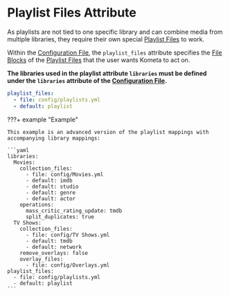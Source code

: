 # Playlist Files Attribute

As playlists are not tied to one specific library and can combine media from multiple libraries, they require their own 
special [Playlist Files](../files/playlists.md) to work.

Within the [Configuration File](overview.md), the `playlist_files` attribute specifies the 
[File Blocks](../config/files.md#blocks) of the [Playlist Files](../files/playlists.md) that the user wants Kometa to 
act on.

**The libraries used in the playlist attribute `libraries` must be defined under the `libraries` attribute of the 
[Configuration File](overview.md).**

```yaml
playlist_files:
  - file: config/playlists.yml
  - default: playlist
```

???+ example "Example"

    This example is an advanced version of the playlist mappings with accompanying library mappings:

    ```yaml
    libraries:
      Movies:
        collection_files:
          - file: config/Movies.yml
          - default: imdb
          - default: studio
          - default: genre
          - default: actor
        operations:
          mass_critic_rating_update: tmdb
          split_duplicates: true
      TV Shows:
        collection_files:
          - file: config/TV Shows.yml
          - default: tmdb
          - default: network
        remove_overlays: false
        overlay_files:
          - file: config/Overlays.yml
    playlist_files:
      - file: config/playlists.yml
      - default: playlist
    ```